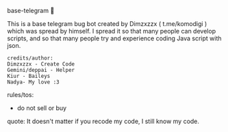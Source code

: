 base-telegram 🎉

This is a base telegram bug bot created by Dimzxzzx ( t.me/komodigi ) which was spread by himself. I spread it so that many people can develop scripts,
and so that many people try and experience coding Java script with json.

```
credits/author:
Dimzxzzx - Create Code
Gemini/deppai - Helper
Kiur - Baileys
Nadya- My love :3
```

rules/tos:
- do not sell or buy

quote:
It doesn't matter if you recode my code, I still know my code.
